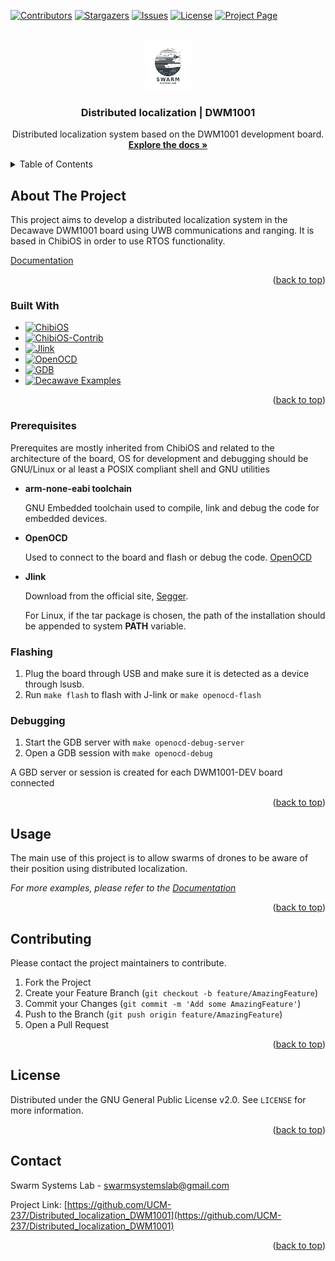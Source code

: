 <a name="readme-top"></a>
<!--
*** Template from https://github.com/othneildrew/Best-README-Template
***
*** LICENSE FROM https://github.com/othneildrew/Best-README-Template:
***
*** MIT License
***
*** Copyright (c) 2021 Othneil Drew
***
*** Permission is hereby granted, free of charge, to any person obtaining a copy
*** of this software and associated documentation files (the "Software"), to deal
*** in the Software without restriction, including without limitation the rights
*** to use, copy, modify, merge, publish, distribute, sublicense, and/or sell
*** copies of the Software, and to permit persons to whom the Software is
*** furnished to do so, subject to the following conditions:
***
*** The above copyright notice and this permission notice shall be included in all
*** copies or substantial portions of the Software.
-->



<!-- PROJECT SHIELDS -->
<!--
*** I'm using markdown "reference style" links for readability.
*** Reference links are enclosed in brackets [ ] instead of parentheses ( ).
*** See the bottom of this document for the declaration of the reference variables
*** for contributors-url, forks-url, etc. This is an optional, concise syntax you may use.
*** https://www.markdownguide.org/basic-syntax/#reference-style-links
-->
[![Contributors][contributors-shield]][contributors-url]
[![Stargazers][stars-shield]][stars-url]
[![Issues][issues-shield]][issues-url]
[![License][license-shield]][license-url]
[![Project Page][project-shield]][project-url]



<!-- PROJECT LOGO -->
<br />
<div align="center">
  <a href="https://github.com/UCM-237/Distributed_localization_DWM1001">
    <img src="docs/assets/logo_ssl2.png" alt="Logo" width="80" height="80">
  </a>

<h3 align="center">Distributed localization | DWM1001</h3>

  <p align="center">
    Distributed localization system based on the DWM1001 development board.
    <br />
    <a href="https://github.com/UCM-237/Distributed_localization_DWM1001"><strong>Explore the docs »</strong></a>
    <br />
  </p>
</div>



<!-- TABLE OF CONTENTS -->
<details>
  <summary>Table of Contents</summary>
  <ol>
    <li>
      <a href="#about-the-project">About The Project</a>
      <ul>
        <li><a href="#built-with">Built With</a></li>
      </ul>
    </li>
    <li><a href="#prerequisites">Prerequisites</a></li>
    <li><a href="#installation">Installation</a></li>
    <li><a href="#usage">Usage</a></li>
    <li><a href="#contributing">Contributing</a></li>
    <li><a href="#license">License</a></li>
    <li><a href="#contact">Contact</a></li>
  </ol>
</details>



<!-- ABOUT THE PROJECT -->
## About The Project

This project aims to develop a distributed localization system in the Decawave DWM1001 board using UWB communications and ranging. It is based in ChibiOS in order to use RTOS functionality.

[Documentation](https://github.com/UCM-237/Distributed_localization_DWM1001)

<p align="right">(<a href="#readme-top">back to top</a>)</p>



### Built With

* [![ChibiOS][ChibiOS]][ChibiOS-url]
* [![ChibiOS-Contrib][Contrib]][ChibiOS-url]
* [![Jlink][Jlink]][Jlink-url]
* [![OpenOCD][OpenOCD]][OpenOCD-url]
* [![GDB][GDB]][GDB-url]
* [![Decawave Examples][Decawave]][Decawave-url]


<p align="right">(<a href="#readme-top">back to top</a>)</p>



<!-- GETTING STARTED -->
### Prerequisites

Prerequites are mostly inherited from ChibiOS and related to the architecture of the board, OS for development and debugging should be GNU/Linux or al least a POSIX compliant shell and GNU utilities

* **arm-none-eabi toolchain**
  
  GNU Embedded toolchain used to compile, link and debug the code for embedded devices.

* **OpenOCD**
  
  Used to connect to the board and flash or debug the code. [OpenOCD](https://openocd.org/)

* **Jlink**
  
  Download from the official site, [Segger](https://www.segger.com/downloads/jlink/).
  
  For Linux, if the tar package is chosen, the path of the installation should be appended to system **PATH** variable.


### Flashing

1. Plug the board through USB and make sure it is detected as a device through lsusb.
2. Run ```make flash``` to flash with J-link or ```make openocd-flash```

### Debugging

1. Start the GDB server with ```make openocd-debug-server```
2. Open a GDB session with ```make openocd-debug```

A GBD server or session is created for each DWM1001-DEV board connected

<p align="right">(<a href="#readme-top">back to top</a>)</p>



<!-- USAGE EXAMPLES -->
## Usage

The main use of this project is to allow swarms of drones to be aware of their position using distributed localization.

_For more examples, please refer to the [Documentation](https://github.com/UCM-237/Distributed_localization_DWM1001/docs)_

<p align="right">(<a href="#readme-top">back to top</a>)</p>


<!-- CONTRIBUTING -->
## Contributing

Please contact the project maintainers to contribute.

1. Fork the Project
2. Create your Feature Branch (`git checkout -b feature/AmazingFeature`)
3. Commit your Changes (`git commit -m 'Add some AmazingFeature'`)
4. Push to the Branch (`git push origin feature/AmazingFeature`)
5. Open a Pull Request

<p align="right">(<a href="#readme-top">back to top</a>)</p>



<!-- LICENSE -->
## License

Distributed under the GNU General Public License v2.0. See `LICENSE` for more information.

<p align="right">(<a href="#readme-top">back to top</a>)</p>



<!-- CONTACT -->
## Contact

Swarm Systems Lab - swarmsystemslab@gmail.com

Project Link: [https://github.com/UCM-237/Distributed_localization_DWM1001](https://github.com/UCM-237/Distributed_localization_DWM1001)

<p align="right">(<a href="#readme-top">back to top</a>)</p>



<!-- MARKDOWN LINKS & IMAGES -->
<!-- https://www.markdownguide.org/basic-syntax/#reference-style-links -->
[contributors-shield]: https://img.shields.io/github/contributors/UCM-237/Distributed_localization_DWM1001.svg?style=for-the-badge
[contributors-url]: https://github.com/UCM-237/Distributed_localization_DWM1001/graphs/contributors
[stars-shield]: https://img.shields.io/github/stars/UCM-237/Distributed_localization_DWM1001.svg?style=for-the-badge
[stars-url]: https://github.com/UCM-237/Distributed_localization_DWM1001/stargazers
[issues-shield]: https://img.shields.io/github/issues/UCM-237/Distributed_localization_DWM1001.svg?style=for-the-badge
[issues-url]: https://github.com/UCM-237/Distributed_localization_DWM1001/issues
[license-shield]: https://img.shields.io/github/license/UCM-237/Distributed_localization_DWM1001.svg?style=for-the-badge
[license-url]: https://github.com/UCM-237/Distributed_localization_DWM1001/blob/master/LICENSE.txt
[project-shield]: https://img.shields.io/badge/Swarm_System_Labs-blue
[project-url]: https://sites.google.com/view/hgdemarina
[ChibiOS]: https://img.shields.io/badge/ChibiOS-blue
[ChibiOS-url]: https://github.com/ChibiOS/ChibiOS/tree/stable_21.11.x
[Contrib]: https://img.shields.io/badge/ChibiOS_Contrib-blue
[Contrib-url]: https://github.com/UCM-237/ChibiOS-Contrib/tree/chibios-21.11.x
[Jlink]: https://img.shields.io/badge/Jlink-blue
[Jlink-url]: https://www.segger.com/downloads/jlink/
[OpenOCD]: https://img.shields.io/badge/OpenOCD-blue
[OpenOCD-url]: https://openocd.org/
[GDB]: https://img.shields.io/badge/GDB-blue
[GDB-url]: https://www.sourceware.org/gdb/
[Decawave]: https://img.shields.io/badge/DWM1001_Examples-blue
[Decawave-url]: https://github.com/Decawave/dwm1001-examples